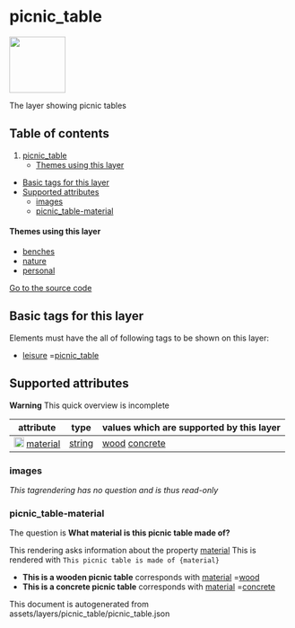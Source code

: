 picnic_table
==============



<img src='https://mapcomplete.osm.be/./assets/layers/picnic_table/picnic_table.svg' height="100px"> 

The layer showing picnic tables

## Table of contents

1. [picnic_table](#picnic_table)
    * [Themes using this layer](#themes-using-this-layer)

- [Basic tags for this layer](#basic-tags-for-this-layer)
- [Supported attributes](#supported-attributes)
    + [images](#images)
    + [picnic_table-material](#picnic_table-material)

#### Themes using this layer

- [benches](https://mapcomplete.osm.be/benches)
- [nature](https://mapcomplete.osm.be/nature)
- [personal](https://mapcomplete.osm.be/personal)

[Go to the source code](../assets/layers/picnic_table/picnic_table.json)



Basic tags for this layer
---------------------------



Elements must have the all of following tags to be shown on this layer:

- <a href='https://wiki.openstreetmap.org/wiki/Key:leisure' target='_blank'>leisure</a>
  =<a href='https://wiki.openstreetmap.org/wiki/Tag:leisure%3Dpicnic_table' target='_blank'>picnic_table</a>

Supported attributes
----------------------



**Warning** This quick overview is incomplete

attribute | type | values which are supported by this layer
----------- | ------ | ------------------------------------------
[<img src='https://mapcomplete.osm.be/assets/svg/statistics.svg' height='18px'>](https://taginfo.openstreetmap.org/keys/material#values) [material](https://wiki.openstreetmap.org/wiki/Key:material) | [string](../SpecialInputElements.md#string) | [wood](https://wiki.openstreetmap.org/wiki/Tag:material%3Dwood) [concrete](https://wiki.openstreetmap.org/wiki/Tag:material%3Dconcrete)

### images

_This tagrendering has no question and is thus read-only_

### picnic_table-material

The question is **What material is this picnic table made of?**

This rendering asks information about the property  [material](https://wiki.openstreetmap.org/wiki/Key:material)
This is rendered with `This picnic table is made of {material}`

- **This is a wooden picnic table** corresponds
  with <a href='https://wiki.openstreetmap.org/wiki/Key:material' target='_blank'>material</a>
  =<a href='https://wiki.openstreetmap.org/wiki/Tag:material%3Dwood' target='_blank'>wood</a>
- **This is a concrete picnic table** corresponds
  with <a href='https://wiki.openstreetmap.org/wiki/Key:material' target='_blank'>material</a>
  =<a href='https://wiki.openstreetmap.org/wiki/Tag:material%3Dconcrete' target='_blank'>concrete</a>

This document is autogenerated from assets/layers/picnic_table/picnic_table.json